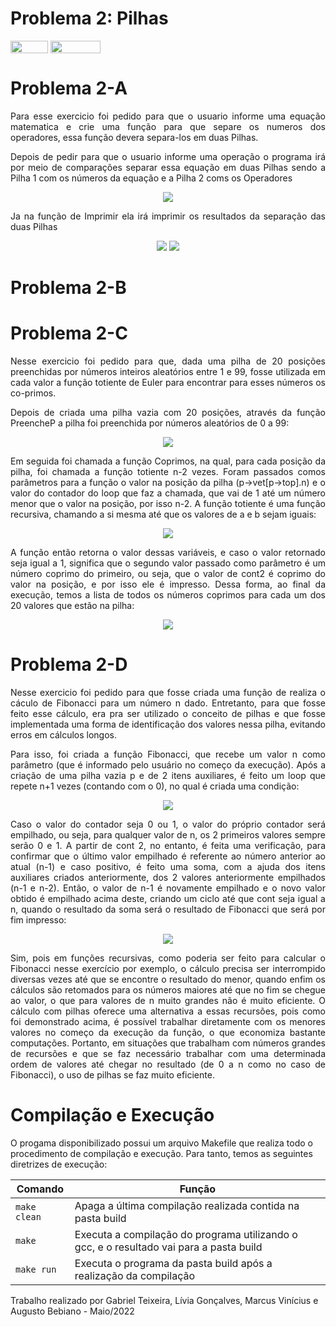 # Problema 2: Pilhas

<div style="display: inline-block;">
<img align="center" height="20px" width="60px" src="https://img.shields.io/badge/Language-C-blue"/> 
<img align="center" height="20px" width="80px" src="https://img.shields.io/badge/Made%20in-VSCode-red"/> 
</div>
<br>

# Problema 2-A 

<p align="justify">
  Para esse exercicio foi pedido para que o usuario informe uma equação matematica e crie uma função para que separe os numeros dos operadores, essa função devera separa-los em duas Pilhas.
</p>

<p align="justify">
  Depois de pedir para que o usuario informe uma operação o programa irá por meio de comparações separar essa equação em duas Pilhas sendo a Pilha 1 com os números da equação e a Pilha 2 coms os Operadores
  <p align="center">
    <img src="images/Equacao.png">
  </p>
</p>

<p align="justify">
  Ja na função de Imprimir ela irá imprimir os resultados da separação das duas Pilhas
  <p align="center">
    <img src="images/Imprime.png">
    <img src="images/Resultado.png">
  </p>
</p>



# Problema 2-B

# Problema 2-C

<p align="justify">
  Nesse exercicio foi pedido para que, dada uma pilha de 20 posições preenchidas por números inteiros aleatórios entre 1 e 99, fosse utilizada em cada valor a função totiente de Euler para encontrar para esses números os co-primos.
</p>

<p align="justify">
  Depois de criada uma pilha vazia com 20 posições, através da função PreencheP a pilha foi preenchida por números aleatórios de 0 a 99:
  <p align="center">
    <img src="images/preenchep.png">
  </p>
</p>

<p align="justify">
  Em seguida foi chamada a função Coprimos, na qual, para cada posição da pilha, foi chamada a função totiente n-2 vezes. Foram passados comos parâmetros para a função o valor na posição da pilha (p->vet[p->top].n) e o valor do contador do loop que faz a chamada, que vai de 1 até um número menor que o valor na posição, por isso n-2. A função totiente é uma função recursiva, chamando a si mesma até que os valores de a e b sejam iguais:
  <p align="center">
    <img src="images/totiente.png">
  </p>
</p>

<p align="justify">
  A função então retorna o valor dessas variáveis, e caso o valor retornado seja igual a 1, significa que o segundo valor passado como parâmetro é um número coprimo do primeiro, ou seja, que o valor de cont2 é coprimo do valor na posição, e por isso ele é impresso.
  Dessa forma, ao final da execução, temos a lista de todos os números coprimos para cada um dos 20 valores que estão na pilha:
  <p align="center">
    <img src="images/saida-totiente.png">
  </p>
</p>

# Problema 2-D

<p align="justify">
  Nesse exercicio foi pedido para que fosse criada uma função de realiza o cáculo de Fibonacci para um número n dado. Entretanto, para que fosse feito esse cálculo, era pra ser utilizado o conceito de pilhas e que fosse implementada uma forma de identificação dos valores nessa pilha, evitando erros em cálculos longos.
</p>

<p align="justify">
  Para isso, foi criada a função Fibonacci, que recebe um valor n como parâmetro (que é informado pelo usuário no começo da execução). Após a criação de uma pilha vazia p e de 2 itens auxiliares, é feito um loop que repete n+1 vezes (contando com o 0), no qual é criada uma condição:
  <p align="center">
    <img src="images/fibonacci.png">
  </p>
</p>

<p align="justify">
  Caso o valor do contador seja 0 ou 1, o valor do próprio contador será empilhado, ou seja, para qualquer valor de n, os 2 primeiros valores sempre serão 0 e 1. A partir de  cont 2, no entanto, é feita uma verificação, para confirmar que o último valor empilhado é referente ao número anterior ao atual (n-1) e caso positivo, é feito uma soma, com a ajuda dos itens auxiliares criados anteriormente, dos 2 valores anteriormente empilhados (n-1 e n-2). Então, o valor de n-1 é novamente empilhado e o novo valor obtido é empilhado acima deste, criando um ciclo até que cont seja igual a n, quando o resultado da soma será o resultado de Fibonacci que será por fim impresso:
  <p align="center">
    <img src="images/saida-fibonacci.png">
  </p>
</p>

<p align="justify">
Sim, pois em funções recursivas, como poderia ser feito para calcular o Fibonacci nesse exercício por exemplo, o cálculo precisa ser interrompido diversas vezes até que se encontre o resultado do menor, quando enfim os cálculos são retomados para os números maiores até que no fim se chegue ao valor, o que para valores de n muito grandes não é muito eficiente. O cálculo com pilhas oferece uma alternativa a essas recursões, pois como foi demonstrado acima, é possível trabalhar diretamente com os menores valores no começo da execução da função, o que economiza bastante computações. Portanto, em situações que trabalham com números grandes de recursões e que se faz necessário trabalhar com uma determinada ordem de valores até chegar no resultado (de 0 a n como no caso de Fibonacci), o uso de pilhas se faz muito eficiente.
</p>


# Compilação e Execução

O progama disponibilizado possui um arquivo Makefile que realiza todo o procedimento de compilação e execução. Para tanto, temos as seguintes diretrizes de execução:


| Comando                |  Função                                                                                           |                     
| -----------------------| ------------------------------------------------------------------------------------------------- |
|  `make clean`          | Apaga a última compilação realizada contida na pasta build                                        |
|  `make`                | Executa a compilação do programa utilizando o gcc, e o resultado vai para a pasta build           |
|  `make run`            | Executa o programa da pasta build após a realização da compilação                                 |

Trabalho realizado por Gabriel Teixeira, Lívia Gonçalves, Marcus Vinícius e Augusto Bebiano - Maio/2022